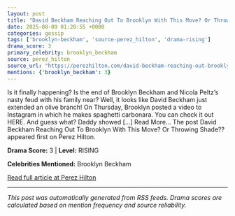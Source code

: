 ```yaml
---
layout: post
title: "David Beckham Reaching Out To Brooklyn With This Move? Or Throwing Shade??"""
date: 2025-08-09 01:20:55 +0000
categories: gossip
tags: ['brooklyn-beckham', 'source-perez_hilton', 'drama-rising']
drama_score: 3
primary_celebrity: brooklyn_beckham
source: perez_hilton
source_url: "https://perezhilton.com/david-beckham-reaching-out-brooklyn-instagram-post-family-feud-nicola-peltz-shade/"""
mentions: {'brooklyn_beckham': 3}
---
```


Is it finally happening? Is the end of Brooklyn Beckham and Nicola Peltz’s nasty feud with his family near? Well, it looks like David Beckham just extended an olive branch! On Thursday, Brooklyn posted a video to Instagram in which he makes spaghetti carbonara. You can check it out HERE. And guess what? Daddy showed [...] Read More... The post David Beckham Reaching Out To Brooklyn With This Move? Or Throwing Shade?? appeared first on Perez Hilton.

**Drama Score:** 3 | **Level:** RISING

**Celebrities Mentioned:** Brooklyn Beckham

[Read full article at Perez Hilton](https://perezhilton.com/david-beckham-reaching-out-brooklyn-instagram-post-family-feud-nicola-peltz-shade/)

---
*This post was automatically generated from RSS feeds. Drama scores are calculated based on mention frequency and source reliability.*
